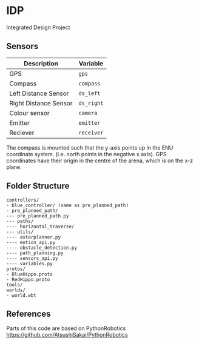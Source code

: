 # IDP
Integrated Design Project 

## Sensors
| Description  |  Variable  |
| ------------- | ------------- |
| GPS  | `gps`  |
| Compass  | `compass`  |
| Left Distance Sensor  | `ds_left`  |
| Right Distance Sensor  | `ds_right`  |
| Colour sensor  | `camera`  |
| Emitter  | `emitter`  |
| Reciever  | `receiver`  |

The compass is mounted such that the y-axis points up in the ENU coordinate system. (i.e. north points in the negative x axis).
GPS coordinates have their origin in the centre of the arena, which is on the x-z plane.

## Folder Structure
```
controllers/
- blue_controller/ (same as pre_planned_path)
- pre_planned_path/
--- pre_planned_path.py
--- paths/
---- horizontal_traverse/
--- utils/
---- astarplanner.py
---- motion_api.py
---- obstacle_detection.py
---- path_planning.py
---- sensors_api.py
---- variables.py
protos/
- BlueHippo.proto
- RedHippo.proto
tools/
worlds/
- world.wbt
```

## References
Parts of this code are based on PythonRobotics https://github.com/AtsushiSakai/PythonRobotics

